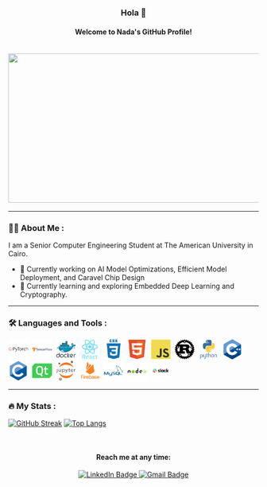 <h3 align="center">
  Hola 👋
  
</h3>
<h4 align="center">
  Welcome to Nada's GitHub Profile!
 </h4>
<br>
<div align="center">
  <img src="https://media.giphy.com/media/L8K62iTDkzGX6/giphy.gif" width="600" height="300"/>
</div>

---

### :woman_technologist: About Me :
I am a Senior Computer Engineering Student at The American University in Cairo.
- 🔭 Currently working on AI Model Optimizations, Efficient Model Deployment, and Caravel Chip Design
- 🌱 Currently learning and exploring Embedded Deep Learning and Cryptography.

---

### :hammer_and_wrench: Languages and Tools :

<div>
  
  <img src="https://github.com/devicons/devicon/blob/master/icons/pytorch/pytorch-original-wordmark.svg" title="PyTorch" alt="PyTorch" width="40" height="40"/>&nbsp;
  <img src="https://github.com/devicons/devicon/blob/master/icons/tensorflow/tensorflow-original-wordmark.svg" title="Tensorflow" alt="Tensorflow" width="40" height="40"/>&nbsp;
  <img src="https://github.com/devicons/devicon/blob/master/icons/docker/docker-original-wordmark.svg" title="Docker" alt="Docker" width="40" height="40"/>&nbsp;
  <img src="https://github.com/devicons/devicon/blob/master/icons/react/react-original-wordmark.svg" title="React" alt="React" width="40" height="40"/>&nbsp;
  <img src="https://github.com/devicons/devicon/blob/master/icons/css3/css3-plain-wordmark.svg"  title="CSS3" alt="CSS" width="40" height="40"/>&nbsp;
  <img src="https://github.com/devicons/devicon/blob/master/icons/html5/html5-original.svg" title="HTML5" alt="HTML" width="40" height="40"/>&nbsp;
  <img src="https://github.com/devicons/devicon/blob/master/icons/javascript/javascript-original.svg" title="JavaScript" alt="JavaScript" width="40" height="40"/>&nbsp;
  <img src="https://github.com/devicons/devicon/blob/master/icons/rust/rust-plain.svg" title="Rust" alt="Rust" width="40" height="40"/>&nbsp;
  <img src="https://github.com/devicons/devicon/blob/master/icons/python/python-original-wordmark.svg" title="Python" alt="Python" width="40" height="40"/>&nbsp;
  <img src="https://github.com/devicons/devicon/blob/master/icons/cplusplus/cplusplus-original.svg" title="Cplusplus" alt="Cplusplus" width="40" height="40"/>&nbsp;
  <img src="https://github.com/devicons/devicon/blob/master/icons/c/c-original.svg" title="C" alt="C" width="40" height="40"/>&nbsp;
  <img src="https://github.com/devicons/devicon/blob/master/icons/qt/qt-original.svg" title="Qt" alt="Qt" width="40" height="40"/>&nbsp;
  <img src="https://github.com/devicons/devicon/blob/master/icons/jupyter/jupyter-original-wordmark.svg" title="Jupyter" alt="Jupyter" width="40" height="40"/>&nbsp;
  <img src="https://github.com/devicons/devicon/blob/master/icons/firebase/firebase-plain-wordmark.svg" title="Firebase" alt="Firebase" width="40" height="40"/>&nbsp;
  <img src="https://github.com/devicons/devicon/blob/master/icons/mysql/mysql-plain-wordmark.svg" title="MySQL"  alt="MySQL" width="40" height="40"/>&nbsp;
  <img src="https://github.com/devicons/devicon/blob/master/icons/nodejs/nodejs-original-wordmark.svg" title="NodeJS" alt="NodeJS" width="40" height="40"/>&nbsp;
  <img src="https://github.com/devicons/devicon/blob/master/icons/slack/slack-original-wordmark.svg" title="Slack" alt="Slack" width="40" height="40"/>
</div>

---

### :fire: My Stats :
[![GitHub Streak](http://github-readme-streak-stats.herokuapp.com?user=nadabadawi&theme=ocean-gradient)](https://git.io/streak-stats)
[![Top Langs](https://github-readme-stats.vercel.app/api/top-langs/?username=nadabadawi&layout=compact)](https://github.com/anuraghazra/github-readme-stats)

<br>
<h4 align="center"> Reach me at any time: </h4>
<div id="badges" align="center">
  <a href="https://www.linkedin.com/in/nada-badawi-1364nb/" target="_blank" rel="noopener noreferrer">
  <img src="https://www.iconpacks.net/icons/2/free-linkedin-logo-icon-2430-thumb.png" alt="LinkedIn Badge" width="30"/>
    </a>
  <a href="mailto:nadabadawi03@gmail.com" target="_blank" rel="noopener noreferrer">
  <img src="https://cdn-icons-png.flaticon.com/512/732/732200.png?w=740&t=st=1686091816~exp=1686092416~hmac=febe729e677092ff3b085da48ffa33dbd243a61e19ac67cbd96923f162f701f1" alt="Gmail Badge" width="30"/>
  </a>
</div>

<!--
Here are some ideas to get you started:

- 🔭 I’m currently working on ...
- 🌱 I’m currently learning ...
- 👯 I’m looking to collaborate on ...
- 🤔 I’m looking for help with ...
- 💬 Ask me about ...
- 📫 How to reach me: ...
- 😄 Pronouns: ...
- ⚡ Fun fact: ...
-->
